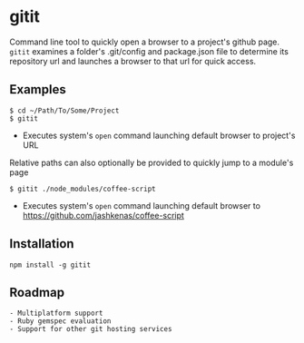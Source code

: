 # gitit
Command line tool to quickly open a browser to a project's github page. 
`gitit` examines a folder's .git/config and package.json file to determine its repository url and 
launches a browser to that url for quick access.

## Examples

    $ cd ~/Path/To/Some/Project
    $ gitit

* Executes system's `open` command launching default browser to project's URL


Relative paths can also optionally be provided to quickly jump to a module's page

    $ gitit ./node_modules/coffee-script

* Executes system's `open` command launching default browser to https://github.com/jashkenas/coffee-script



## Installation

    npm install -g gitit


## Roadmap

    - Multiplatform support
    - Ruby gemspec evaluation
    - Support for other git hosting services


